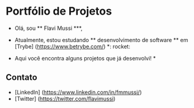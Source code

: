 # Portfólio de Projetos

* Olá, sou ** Flavi Mussi ***,

* Atualmente, estou estudando ** desenvolvimento de software ** em [Trybe] (https://www.betrybe.com/) *: rocket:

* Aqui você encontra alguns projetos que já desenvolvi! *

## Contato
- [LinkedIn] (https://www.linkedin.com/in/fmmussi/)
- [Twitter] (https://twitter.com/flavimussi)